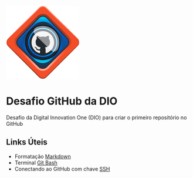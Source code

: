 <img width="200" alt="GitHub logo from DIO" src="/assets/github-dio-logo.png">

# Desafio GitHub da DIO
Desafio da Digital Innovation One (DIO) para criar o primeiro repositório no GitHub

## Links Úteis
- Formatação [Markdown](https://www.markdownguide.org/basic-syntax/)
- Terminal [Git Bash](https://git-scm.com/downloads)
- Conectando ao GitHub com chave [SSH](https://docs.github.com/en/authentication/connecting-to-github-with-ssh)
